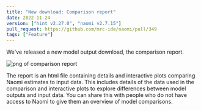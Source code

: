 ```yaml
---
title: "New download: Comparison report"
date: 2022-11-24
version: ["hint v2.27.0", "naomi v2.7.15"]
pull_request: https://github.com/mrc-ide/naomi/pull/349
tags: ["Feature"]
---
```


We've released a new model output download, the comparison report.

![png of comparison report](/news/img/comparison-report.png)

The report is an html file containing details and interactive plots comparing Naomi estimates to input data. This includes details of the data used in the comparison and interactive plots to explore differences between model outputs and input data. You can share this with people who do not have access to Naomi to give them an overview of model comparisons.
